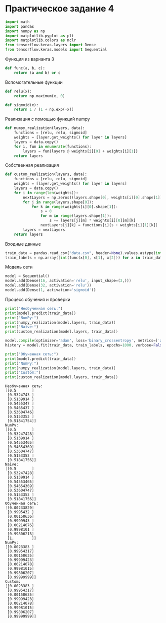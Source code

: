 # Практическое задание 4


```python
import math
import pandas
import numpy as np
import matplotlib.pyplot as plt
import matplotlib.colors as mclr
from tensorflow.keras.layers import Dense
from tensorflow.keras.models import Sequential
```

Функция из варианта 3


```python
def func(a, b, c):
    return (a and b) or c
```

Вспомогательные функции


```python
def relu(x):
    return np.maximum(x, 0)

def sigmoid(x):
    return 1 / (1 + np.exp(-x))
```

Реализация с помощью функций numpy


```python
def numpy_realization(layers, data):
    functions = [relu, relu, sigmoid]
    weights = [layer.get_weights() for layer in layers]
    layers = data.copy()
    for i, fun in enumerate(functions):
        layers = fun(layers @ weights[i][0] + weights[i][1])
    return layers
```

Собственная реализация


```python
def custom_realization(layers, data):
    functions = [relu, relu, sigmoid]
    weights = [layer.get_weights() for layer in layers]
    layers = data.copy()
    for i in range(len(weights)):
        nextLayers = np.zeros((layers.shape[0], weights[i][0].shape[1]))
        for j in range(layers.shape[0]):
            for k in range(weights[i][0].shape[1]):
                s = 0
                for m in range(layers.shape[1]):
                    s += layers[j][m] * weights[i][0][m][k]
                nextLayers[j][k] = functions[i](s + weights[i][1][k])
        layers = nextLayers
    return layers
```

Входные данные


```python
train_data = pandas.read_csv("data.csv", header=None).values.astype(int)
train_labels = np.array([int(func(x[0], x[1], x[2])) for x in train_data])
```

Модель сети


```python
model = Sequential()
model.add(Dense(16, activation='relu', input_shape=(3,)))
model.add(Dense(32, activation='relu'))
model.add(Dense(1, activation='sigmoid'))
```

Процесс обучения и проверки


```python
print("Необученная сеть:")
print(model.predict(train_data))
print("NumPy:")
print(numpy_realization(model.layers, train_data))
print("Naive:")
print(custom_realization(model.layers, train_data))

model.compile(optimizer='adam', loss='binary_crossentropy', metrics=['accuracy'])
history = model.fit(train_data, train_labels, epochs=1000, verbose=False)

print("Обученная сеть:")
print(model.predict(train_data))
print("NumPy:")
print(numpy_realization(model.layers, train_data))
print("Custom:")
print(custom_realization(model.layers, train_data))
```

    Необученная сеть:
    [[0.5       ]
     [0.5324743 ]
     [0.5139914 ]
     [0.5455347 ]
     [0.5465437 ]
     [0.53604746]
     [0.5153353 ]
     [0.51841754]]
    NumPy:
    [[0.5       ]
     [0.53247428]
     [0.5139914 ]
     [0.54553465]
     [0.54654369]
     [0.53604747]
     [0.5153353 ]
     [0.51841756]]
    Naive:
    [[0.5       ]
     [0.53247428]
     [0.5139914 ]
     [0.54553465]
     [0.54654369]
     [0.53604747]
     [0.5153353 ]
     [0.51841756]]
    Обученная сеть:
    [[0.00233829]
     [0.9995432 ]
     [0.00150636]
     [0.9999943 ]
     [0.00214076]
     [0.9998101 ]
     [0.99806213]
     [1.        ]]
    NumPy:
    [[0.0023383 ]
     [0.99954317]
     [0.00150635]
     [0.99999423]
     [0.00214078]
     [0.99981015]
     [0.99806207]
     [0.99999999]]
    Custom:
    [[0.0023383 ]
     [0.99954317]
     [0.00150635]
     [0.99999423]
     [0.00214078]
     [0.99981015]
     [0.99806207]
     [0.99999999]]
    


```python

```
